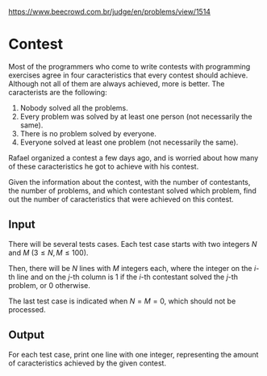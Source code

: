 https://www.beecrowd.com.br/judge/en/problems/view/1514

# Contest

Most of the programmers who come to write contests with programming exercises
agree in four caracteristics that every contest should achieve. Although not
all of them are always achieved, more is better. The caracterists are the
following:

1. Nobody solved all the problems.
2. Every problem was solved by at least one person (not necessarily the same).
3. There is no problem solved by everyone.
4. Everyone solved at least one problem (not necessarily the same).

Rafael organized a contest a few days ago, and is worried about how many of
these caracteristics he got to achieve with his contest.

Given the information about the contest, with the number of contestants, the
number of problems, and which contestant solved which problem, find out the
number of caracteristics that were achieved on this contest.

## Input

There will be several tests cases. Each test case starts with two integers $N$
and $M$ ($3 \leq N, M \leq 100$).

Then, there will be $N$ lines with $M$ integers each, where the integer on the
$i$-th line and on the $j$-th column is 1 if the $i$-th contestant solved the
$j$-th problem, or 0 otherwise.

The last test case is indicated when $N = M = 0$, which should not be
processed.

## Output

For each test case, print one line with one integer, representing the amount
of caracteristics achieved by the given contest.
